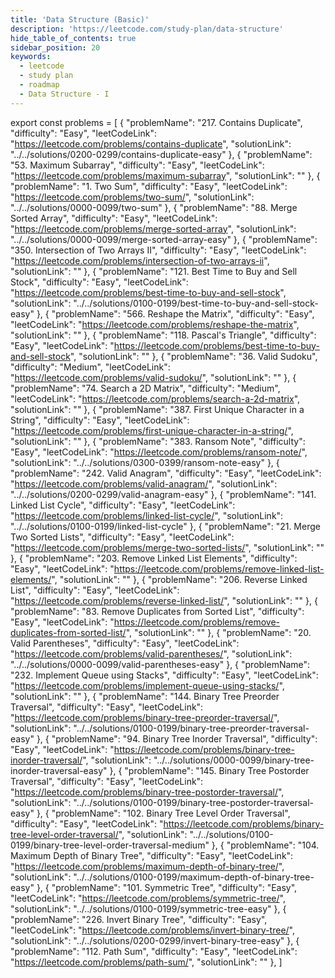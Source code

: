 ```yaml
---
title: 'Data Structure (Basic)'
description: 'https://leetcode.com/study-plan/data-structure'
hide_table_of_contents: true
sidebar_position: 20
keywords:
  - leetcode
  - study plan
  - roadmap
  - Data Structure - I
---
```


export const problems = [
  {
    "problemName": "217. Contains Duplicate",
    "difficulty": "Easy",
    "leetCodeLink": "https://leetcode.com/problems/contains-duplicate",
    "solutionLink": "../../solutions/0200-0299/contains-duplicate-easy"
  },
  {
    "problemName": "53. Maximum Subarray",
    "difficulty": "Easy",
    "leetCodeLink": "https://leetcode.com/problems/maximum-subarray",
    "solutionLink": ""
  },
  {
    "problemName": "1. Two Sum",
    "difficulty": "Easy",
    "leetCodeLink": "https://leetcode.com/problems/two-sum/",
    "solutionLink": "../../solutions/0000-0099/two-sum"
  },
  {
    "problemName": "88. Merge Sorted Array",
    "difficulty": "Easy",
    "leetCodeLink": "https://leetcode.com/problems/merge-sorted-array",
    "solutionLink": "../../solutions/0000-0099/merge-sorted-array-easy"
  },
  {
    "problemName": "350. Intersection of Two Arrays II",
    "difficulty": "Easy",
    "leetCodeLink": "https://leetcode.com/problems/intersection-of-two-arrays-ii",
    "solutionLink": ""
  },
  {
    "problemName": "121. Best Time to Buy and Sell Stock",
    "difficulty": "Easy",
    "leetCodeLink": "https://leetcode.com/problems/best-time-to-buy-and-sell-stock",
    "solutionLink": "../../solutions/0100-0199/best-time-to-buy-and-sell-stock-easy"
  },
  {
    "problemName": "566. Reshape the Matrix",
    "difficulty": "Easy",
    "leetCodeLink": "https://leetcode.com/problems/reshape-the-matrix",
    "solutionLink": ""
  },
  {
    "problemName": "118. Pascal's Triangle",
    "difficulty": "Easy",
    "leetCodeLink": "https://leetcode.com/problems/best-time-to-buy-and-sell-stock",
    "solutionLink": ""
  },
  {
    "problemName": "36. Valid Sudoku",
    "difficulty": "Medium",
    "leetCodeLink": "https://leetcode.com/problems/valid-sudoku/",
    "solutionLink": ""
  },
  {
    "problemName": "74. Search a 2D Matrix",
    "difficulty": "Medium",
    "leetCodeLink": "https://leetcode.com/problems/search-a-2d-matrix",
    "solutionLink": ""
  },
  {
    "problemName": "387. First Unique Character in a String",
    "difficulty": "Easy",
    "leetCodeLink": "https://leetcode.com/problems/first-unique-character-in-a-string/",
    "solutionLink": ""
  },
  {
    "problemName": "383. Ransom Note",
    "difficulty": "Easy",
    "leetCodeLink": "https://leetcode.com/problems/ransom-note/",
    "solutionLink": "../../solutions/0300-0399/ransom-note-easy"
  },
  {
    "problemName": "242. Valid Anagram",
    "difficulty": "Easy",
    "leetCodeLink": "https://leetcode.com/problems/valid-anagram/",
    "solutionLink": "../../solutions/0200-0299/valid-anagram-easy"
  },
  {
    "problemName": "141. Linked List Cycle",
    "difficulty": "Easy",
    "leetCodeLink": "https://leetcode.com/problems/linked-list-cycle/",
    "solutionLink": "../../solutions/0100-0199/linked-list-cycle"
  },
  {
    "problemName": "21. Merge Two Sorted Lists",
    "difficulty": "Easy",
    "leetCodeLink": "https://leetcode.com/problems/merge-two-sorted-lists/",
    "solutionLink": ""
  },
  {
    "problemName": "203. Remove Linked List Elements",
    "difficulty": "Easy",
    "leetCodeLink": "https://leetcode.com/problems/remove-linked-list-elements/",
    "solutionLink": ""
  },
  {
    "problemName": "206. Reverse Linked List",
    "difficulty": "Easy",
    "leetCodeLink": "https://leetcode.com/problems/reverse-linked-list/",
    "solutionLink": ""
  },
  {
    "problemName": "83. Remove Duplicates from Sorted List",
    "difficulty": "Easy",
    "leetCodeLink": "https://leetcode.com/problems/remove-duplicates-from-sorted-list/",
    "solutionLink": ""
  },
  {
    "problemName": "20. Valid Parentheses",
    "difficulty": "Easy",
    "leetCodeLink": "https://leetcode.com/problems/valid-parentheses/",
    "solutionLink": "../../solutions/0000-0099/valid-parentheses-easy"
  },
  {
    "problemName": "232. Implement Queue using Stacks",
    "difficulty": "Easy",
    "leetCodeLink": "https://leetcode.com/problems/implement-queue-using-stacks/",
    "solutionLink": ""
  },
  {
    "problemName": "144. Binary Tree Preorder Traversal",
    "difficulty": "Easy",
    "leetCodeLink": "https://leetcode.com/problems/binary-tree-preorder-traversal/",
    "solutionLink": "../../solutions/0100-0199/binary-tree-preorder-traversal-easy"
  },
  {
    "problemName": "94. Binary Tree Inorder Traversal",
    "difficulty": "Easy",
    "leetCodeLink": "https://leetcode.com/problems/binary-tree-inorder-traversal/",
    "solutionLink": "../../solutions/0000-0099/binary-tree-inorder-traversal-easy"
  },
  {
    "problemName": "145. Binary Tree Postorder Traversal",
    "difficulty": "Easy",
    "leetCodeLink": "https://leetcode.com/problems/binary-tree-postorder-traversal/",
    "solutionLink": "../../solutions/0100-0199/binary-tree-postorder-traversal-easy"
  },
  {
    "problemName": "102. Binary Tree Level Order Traversal",
    "difficulty": "Easy",
    "leetCodeLink": "https://leetcode.com/problems/binary-tree-level-order-traversal/",
    "solutionLink": "../../solutions/0100-0199/binary-tree-level-order-traversal-medium"
  },
  {
    "problemName": "104. Maximum Depth of Binary Tree",
    "difficulty": "Easy",
    "leetCodeLink": "https://leetcode.com/problems/maximum-depth-of-binary-tree/",
    "solutionLink": "../../solutions/0100-0199/maximum-depth-of-binary-tree-easy"
  },
  {
    "problemName": "101. Symmetric Tree",
    "difficulty": "Easy",
    "leetCodeLink": "https://leetcode.com/problems/symmetric-tree/",
    "solutionLink": "../../solutions/0100-0199/symmetric-tree-easy"
  },
  {
    "problemName": "226. Invert Binary Tree",
    "difficulty": "Easy",
    "leetCodeLink": "https://leetcode.com/problems/invert-binary-tree/",
    "solutionLink": "../../solutions/0200-0299/invert-binary-tree-easy"
  },
  {
    "problemName": "112. Path Sum",
    "difficulty": "Easy",
    "leetCodeLink": "https://leetcode.com/problems/path-sum/",
    "solutionLink": ""
  },
]

<Table 
    title=""
    data={problems}
    isSorted={false}
    collectionLink="https://leetcode.com/study-plan/data-structure"
/>